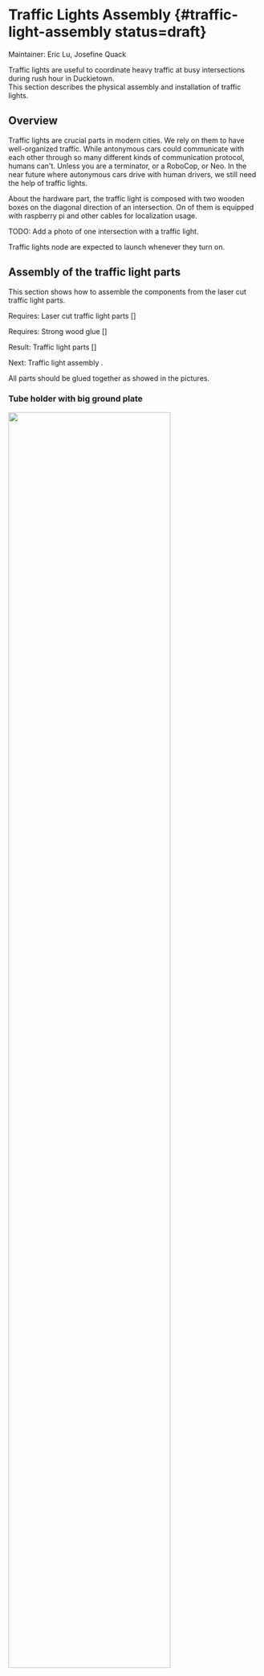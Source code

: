 # Traffic Lights Assembly {#traffic-light-assembly status=draft}

Maintainer: Eric Lu, Josefine Quack

Traffic lights are useful to coordinate heavy traffic at busy intersections during rush hour in Duckietown.  
This section describes the physical assembly and installation of traffic lights.  

## Overview

Traffic lights are crucial parts in modern cities. We rely on them to have well-organized traffic. While antonymous cars could communicate with each other through so many different kinds of communication protocol, humans can't. Unless you are a terminator, or a RoboCop, or Neo. In the near future where autonymous cars drive with human drivers, we still need the help of traffic lights.

About the hardware part, the traffic light is composed with two wooden boxes on the diagonal direction of an intersection. On of them is equipped with raspberry pi and other cables for localization usage.

TODO: Add a photo of one intersection with a traffic light.

Traffic lights node are expected to launch whenever they turn on.

## Assembly of the traffic light parts
This section shows how to assemble the components from the laser cut traffic light parts.

<div class='requirements' markdown="1">

Requires: Laser cut traffic light parts []  

Requires: Strong wood glue []  

Result: Traffic light parts []  

Next: Traffic light assembly [](#sec:traffic-light-assembly).  
</div>  

All parts should be glued together as showed in the pictures.



### Tube holder with big ground plate  


<div figure-id="fig:G-1">
<img src="images/G-1.jpg" style="width: 80%"/>
<figcaption>
</figcaption>
</div>  
<div figure-id="fig:G-2">
<img src="images/G-2.jpg" style="width: 50%"/>
<figcaption>
</figcaption>
</div>  
<div figure-id="fig:G-3">
<img src="images/G-3.jpg" style="width: 50%"/>
<figcaption>
</figcaption>
</div>  
<div figure-id="fig:G-4">
<img src="images/G-4.jpg" style="width: 50%"/>
<figcaption>
</figcaption>
</div>  
<div figure-id="fig:G-5">
<img src="images/G-5.jpg" style="width: 50%"/>
<figcaption>
</figcaption>
</div>  
<div figure-id="fig:G-6">
<img src="images/G-6.jpg" style="width: 50%"/>
<figcaption>
</figcaption>
</div>    

<div figure-id="fig:G-7">
<img src="images/G-7.jpg" style="width: 50%"/>
<figcaption>
</figcaption>
</div>  
<div figure-id="fig:G-8">
<img src="images/G-8.jpg" style="width: 80%"/>
<figcaption>
</figcaption>
</div>  

### Tube holder with small ground plate

<div figure-id="fig:G2-1">
<img src="images/G2-1.jpg" style="width: 80%"/>
<figcaption>
</figcaption>
</div>  
<div figure-id="fig:G2-2">
<img src="images/G2-2.jpg" style="width: 50%"/>
<figcaption>
</figcaption>
</div>  
<div figure-id="fig:G2-3">
<img src="images/G2-3.jpg" style="width: 50%"/>
<figcaption>
</figcaption>
</div>  
<div figure-id="fig:G2-4">
<img src="images/G2-4.jpg" style="width: 50%"/>
<figcaption>
</figcaption>
</div>  
<div figure-id="fig:G2-5">
<img src="images/G2-5.jpg" style="width: 50%"/>
<figcaption>
</figcaption>
</div>  
<div figure-id="fig:G2-6">
<img src="images/G2-6.jpg" style="width: 50%"/>
<figcaption>
</figcaption>
</div>  
<div figure-id="fig:G2-7">
<img src="images/G2-7.jpg" style="width: 50%"/>
<figcaption>
</figcaption>
</div>  



### Traffic light LED housing

<div figure-id="fig:L-1">
<img src="images/L-1.jpg" style="width: 80%"/>
<figcaption>
</figcaption>
</div>  
<div figure-id="fig:L-2">
<img src="images/L-2.jpg" style="width: 50%"/>
<figcaption>
</figcaption>
</div>  
<div figure-id="fig:L-3">
<img src="images/L-3.jpg" style="width: 50%"/>
<figcaption>
</figcaption>
</div>  
<div figure-id="fig:L-4">
<img src="images/L-4.jpg" style="width: 50%"/>
<figcaption>
</figcaption>
</div>  
<div figure-id="fig:L-5">
<img src="images/L-5.jpg" style="width: 50%"/>
<figcaption>
</figcaption>
</div>  
<div figure-id="fig:L-6">
<img src="images/L-6.jpg" style="width: 50%"/>
<figcaption>
</figcaption>
</div>  



### Ground module cover
<div figure-id="fig:C-01">
<img src="images/C-01.jpg" style="width: 50%"/>
<figcaption>
</figcaption>
</div>  
<div figure-id="fig:C-02">
<img src="images/C-02.jpg" style="width: 50%"/>
<figcaption>
</figcaption>
</div>  


### Joint module

<div figure-id="fig:J-1">
<img src="images/J-1.jpg" style="width: 80%"/>
<figcaption>
</figcaption>
</div>  
<div figure-id="fig:J-2">
<img src="images/J-2.jpg" style="width: 40%"/>
<figcaption>
</figcaption>
</div>  
<div figure-id="fig:J-3">
<img src="images/J-3.jpg" style="width: 50%"/>
<figcaption>
</figcaption>
</div>  
<div figure-id="fig:J-4">
<img src="images/J-4.jpg" style="width: 50%"/>
<figcaption>
</figcaption>
</div>  
<div figure-id="fig:J-5">
<img src="images/J-5.jpg" style="width: 50%"/>
<figcaption>
</figcaption>
</div>  
<div figure-id="fig:J-6">
<img src="images/J-6.jpg" style="width: 50%"/>
<figcaption>
</figcaption>
</div>  
<div figure-id="fig:J-7">
<img src="images/J-7.jpg" style="width: 50%"/>
<figcaption>
</figcaption>
</div>  
<div figure-id="fig:J-8">
<img src="images/J-8.jpg" style="width: 50%"/>
<figcaption>
</figcaption>
</div>  

## Components of the traffic light {#tl-mat}
<div figure-id="fig:tl_components">
<img src="images/TL-01.jpg" style="width: 100%"/>
<figcaption>
Parts of a traffic light.
</figcaption>
</div>



These components are needed for one traffic light:

* Tube holder with big ground plate
* Tube holder with small ground plate (Duckietown)
* Cable with soldered LED stripe
* 2 Joint modules
* Traffic light LED housing
* Raspberry Pi base plate
* Ground module cover (Duckietown)
* Camera mount
* Camera mount cover
* Short tube
* 2 Medium tubes
* Long tube with hole at the side
* Raspberry Pi
* Raspberry Pi shield
* SD card with Duckietown software
* USB cable
* Ethernet cable
* 4 Traffic sign stands
* 4 Traffic sign stand supports

To fix things the following is needed:

* Tape
* Wood glue or a hot glue gun


## Assembling the Traffic Light


### Put the LEDs into the housing

<div figure-id="fig:TL-02">
<img src="images/TL-02.jpg" style="width: 80%"/>
<figcaption>
Cable with soldered LED stripe LED housing
</figcaption>
</div>  
<div figure-id="fig:TL-03">
<img src="images/TL-03.jpg" style="width: 80%"/>
<figcaption>
</figcaption>
</div>  
Carefully push the LEDs into the designated holes.
<div figure-id="fig:TL-05">
<img src="images/TL-05.jpg" style="width: 80%"/>
<figcaption>
</figcaption>
</div>  
<div figure-id="fig:TL-04">
<img src="images/TL-04.jpg" style="width: 80%"/>
<figcaption>
</figcaption>
</div>  
Fix the LEDs with some tape, don't use glue.
<div figure-id="fig:TL-06">
<img src="images/TL-06.jpg" style="width: 80%"/>
<figcaption>
</figcaption>
</div>

### Connect the tubes


<div figure-id="fig:TL-07">
<img src="images/TL-07.jpg" style="width: 80%"/>
<figcaption>
Medium tubes and LED housing.
</figcaption>
</div>  
Stick the tubes into the sides of the LED housing and pull the cable through one side.
<div figure-id="fig:TL-08">
<img src="images/TL-08.jpg" style="width: 80%"/>
<figcaption>
</figcaption>
</div>  
Add the joint modules on the side of the tube without the cable.  
<div figure-id="fig:TL-09">
<img src="images/TL-09.jpg" style="width: 80%"/>
<figcaption>
</figcaption>
</div>  

<div figure-id="fig:TL-10">
<img src="images/TL-10.jpg" style="width: 80%"/>
<figcaption>
</figcaption>
</div>    
Mount the other joint module on the long tube, such that it aligns with the hole.  

<div figure-id="fig:TL-11">
<img src="images/TL-11.jpg" style="width: 80%"/>
<figcaption>
</figcaption>
</div>  
<div figure-id="fig:TL-12">
<img src="images/TL-12.jpg" style="width: 80%"/>
<figcaption>
</figcaption>
</div>  
<div figure-id="fig:TL-13">
<img src="images/TL-13.jpg" style="width: 80%"/>
<figcaption>
</figcaption>
</div>  
Pull the cable through longer tube and stick the tube into the joint module.
<div figure-id="fig:TL-14">
<img src="images/TL-14.jpg" style="width: 80%"/>
<figcaption>
</figcaption>
</div>  
<div figure-id="fig:TL-15">
<img src="images/TL-15.jpg" style="width: 80%"/>
<figcaption>
</figcaption>
</div>  
Put the tubes into the tube holders.  

<div figure-id="fig:TL-16">
<img src="images/TL-16.jpg" style="width: 80%"/>
<figcaption>
</figcaption>
</div>  
<div figure-id="fig:TL-17">
<img src="images/TL-17.jpg" style="width: 80%"/>
<figcaption>
</figcaption>
</div>


### Connect the Raspberry Pi

<div figure-id="fig:TL-18">
<img src="images/TL-18.jpg" style="width: 80%"/>
<figcaption>
</figcaption>
</div>  
Plug the shield on top of the Raspberry Pi.  
Insert the SD card.  
Connect the LED cable to the shield.  
Connect the Ethernet cable.  
Connect the USB cable.
<div figure-id="fig:TL-19">
<img src="images/TL-19.jpg" style="width: 80%"/>
<figcaption>
</figcaption>
</div>  
If done correctly the LEDs should be on.  
<div figure-id="fig:TL-20">
<img src="images/TL-20.jpg" style="width: 80%"/>
<figcaption>
</figcaption>
</div>  
Close the ground module with the case.    

<div figure-id="fig:TL-21">
<img src="images/TL-21.jpg" style="width: 80%"/>
<figcaption>
</figcaption>
</div>
<div figure-id="fig:TL-22">
<img src="images/TL-22.jpg" style="width: 80%"/>
<figcaption>
</figcaption>
</div>

### Add traffic sign stands
<div figure-id="fig:TL-23">
<img src="images/TL-23.jpg" style="width: 80%"/>
<figcaption>
</figcaption>
</div>  
<div figure-id="fig:TL-24">
<img src="images/TL-24.jpg" style="width: 80%"/>
<figcaption>
</figcaption>
</div>  

### Fully assembled traffic light

<div figure-id="fig:TL-25">
<img src="images/TL-25.jpg" style="width: 80%"/>
<figcaption>
Fully assembled traffic light.
</figcaption>
</div>

### Image Prepare
Prepare a Duckiebot image and remember to add your machine file (till 11.5)

<!-- See: [](#setup-duckiebot) -->
See setup-duckiebot
and this chapter
See rc-control
<!-- See: [](#rc-control) -->

Please use "tlo" for all traffic light/camera tower username, and "trafficlight#" for hostname. (# indicate 1, 2, 3..etc.) Also we suggest you to give every traffic light a same password.

After this step, you should have a traffic light image name.

    tlo@trafficlight1.local


### Launch Traffic Lights
SSH into the traffic light, and source environment

    duckiebot $ cd ~/duckietown
    duckiebot $ git checkout TL-megacity

After this step, launch traffic light node.

    duckiebot $ make traffic-light

You should see the traffic light shining like crazy now.
